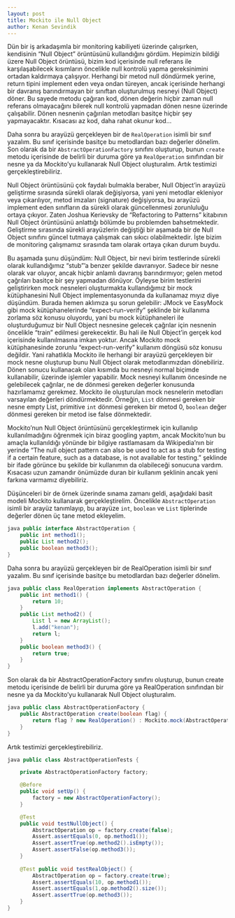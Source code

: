 ```yaml
---
layout: post
title: Mockito ile Null Object
author: Kenan Sevindik
---
```


Dün bir iş arkadaşımla bir monitoring kabiliyeti üzerinde çalışırken, kendisinin “Null Object” örüntüsünü kullandığını 
gördüm. Hepimizin bildiği üzere Null Object örüntüsü, bizim kod içerisinde null referans ile karşılaşabilecek kısımların 
öncelikle null kontrolü yapma gereksinimini ortadan kaldırmaya çalışıyor. Herhangi bir metod null döndürmek yerine, return 
tipini implement eden veya ondan türeyen, ancak içerisinde herhangi bir davranış barındırmayan bir sınıftan oluşturulmuş 
nesneyi (Null Object) döner. Bu sayede metodu çağıran kod, dönen değerin hiçbir zaman null referans olmayacağını bilerek 
null kontrolü yapmadan dönen nesne üzerinde çalışabilir. Dönen nesnenin çağırılan metodları basitçe hiçbir şey yapmayacaktır. 
Kısacası az kod, daha rahat okunur kod...

Daha sonra bu arayüzü gerçekleyen bir de `RealOperation` isimli bir sınıf yazalım. Bu sınıf içerisinde basitçe bu 
metodlardan bazı değerler dönelim. Son olarak da bir `AbstractOperationFactory` sınıfını oluşturup, bunun `create` metodu 
içerisinde de belirli bir duruma göre ya `RealOperation` sınıfından bir nesne ya da Mockito’yu kullanarak Null Object 
oluşturalım. Artık testimizi gerçekleştirebiliriz.

Null Object örüntüsünü çok faydalı bulmakla beraber, Null Object’in arayüzü geliştirme sırasında sürekli olarak değişiyorsa, 
yani yeni metodlar ekleniyor veya çıkarılıyor, metod imzaları (signature) değişiyorsa, bu arayüzü implement eden sınıfların 
da sürekli olarak güncellenmesi zorunluluğu ortaya çıkıyor. Zaten Joshua Kerievsky de “Refactoring to Patterns” kitabının 
Null Object örüntüsünü anlattığı bölümde bu problemden bahsetmektedir. Geliştirme sırasında sürekli arayüzlerin değiştiği 
bir aşamada bir de Null Object sınıfını güncel tutmaya çalışmak can sıkıcı olabilmektedir. İşte bizim de monitoring 
çalışmamız sırasında tam olarak ortaya çıkan durum buydu.

Bu aşamada şunu düşündüm: Null Object, bir nevi birim testlerinde sürekli olarak kullandığımız “stub”’a benzer şekilde 
davranıyor. Sadece bir nesne olarak var oluyor, ancak hiçbir anlamlı davranış barındırmıyor; gelen metod çağrıları basitçe 
bir şey yapmadan dönüyor. Öyleyse birim testlerini geliştirirken mock nesneleri oluşturmakta kullandığımız bir mock 
kütüphanesini Null Object implementasyonunda da kullanamaz mıyız diye düşündüm. Burada hemen aklımıza şu sorun gelebilir: 
JMock ve EasyMock gibi mock kütüphanelerinde “expect-run-verify” şeklinde bir kullanıma zorlama söz konusu oluyordu, yani 
bu mock kütüphaneleri ile oluşturduğumuz bir Null Object nesnesine gelecek çağrılar için nesnenin öncelikle “train” 
edilmesi gerekecektir. Bu hali ile Null Object’in gerçek kod içerisinde kullanılmasına imkan yoktur. Ancak Mockito mock 
kütüphanesinde zorunlu “expect-run-verify” kullanım döngüsü söz konusu değildir. Yani rahatlıkla Mockito ile herhangi bir 
arayüzü gerçekleyen bir mock nesne oluşturup bunu Null Object olarak metodlarımızdan dönebiliriz. Dönen sonucu kullanacak 
olan kısımda bu nesneyi normal biçimde kullanabilir, üzerinde işlemler yapabilir. Mock nesneyi kullanım öncesinde ne 
gelebilecek çağrılar, ne de dönmesi gereken değerler konusunda hazırlamamız gerekmez. Mockito ile oluşturulan mock 
nesnelerin metodları varsayılan değerleri döndürmektedir. Örneğin, `List` dönmesi gereken bir nesne empty List, primitive 
`int` dönmesi gereken bir metod 0, `boolean` değer dönmesi gereken bir metod ise false dönmektedir.

Mockito’nun Null Object örüntüsünü gerçekleştirmek için kullanılıp kullanılmadığını öğrenmek için biraz googling yaptım, 
ancak Mockito’nun bu amaçla kullanıldığı yönünde bir bilgiye rastlamasam da Wikipedia’nın bir yerinde “The null object 
pattern can also be used to act as a stub for testing if a certain feature, such as a database, is not available for 
testing.” şeklinde bir ifade görünce bu şekilde bir kullanımın da olabileceği sonucuna vardım. Kısacası uzun zamandır 
önümüzde duran bir kullanım şeklinin ancak yeni farkına varmamız diyebiliriz.

Düşünceleri bir de örnek üzerinde sınama zamanı geldi, aşağıdaki basit modeli Mockito kullanarak gerçekleştirelim. 
Öncelikle `AbstractOperation` isimli bir arayüz tanımlayıp, bu arayüze `int`, `boolean` ve `List` tiplerinde değerler 
dönen üç tane metod ekleyelim.

```java
java public interface AbstractOperation { 
	public int method1(); 
	public List method2(); 
	public boolean method3(); 
}
```

Daha sonra bu arayüzü gerçekleyen bir de RealOperation isimli bir sınıf yazalım. Bu sınıf içerisinde basitçe bu metodlardan 
bazı değerler dönelim.

```java
java public class RealOperation implements AbstractOperation { 
	public int method1() { 
		return 10; 
	} 
	public List method2() { 
		List l = new ArrayList(); 
		l.add("kenan"); 
		return l; 
	} 
	public boolean method3() { 
		return true; 
	} 
}
```

Son olarak da bir AbstractOperationFactory sınıfını oluşturup, bunun create metodu içerisinde de belirli bir duruma göre 
ya RealOperation sınıfından bir nesne ya da Mockito’yu kullanarak Null Object oluşturalım.

```java
java public class AbstractOperationFactory { 
	public AbstractOperation create(boolean flag) { 
		return flag ? new RealOperation() : Mockito.mock(AbstractOperation.class); 
	} 
}
```

Artık testimizi gerçekleştirebiliriz.

```java
java public class AbstractOperationTests {

	private AbstractOperationFactory factory; 

	@Before 
	public void setUp() { 
		factory = new AbstractOperationFactory();
	} 

	@Test 
	public void testNullObject() { 
		AbstractOperation op = factory.create(false); 
		Assert.assertEquals(0, op.method1()); 
		Assert.assertTrue(op.method2().isEmpty()); 
		Assert.assertFalse(op.method3()); 
	} 
	
	@Test public void testRealObject() { 
		AbstractOperation op = factory.create(true); 
		Assert.assertEquals(10, op.method1()); 
		Assert.assertEquals(1,op.method2().size()); 
		Assert.assertTrue(op.method3()); 
	}
}
```
